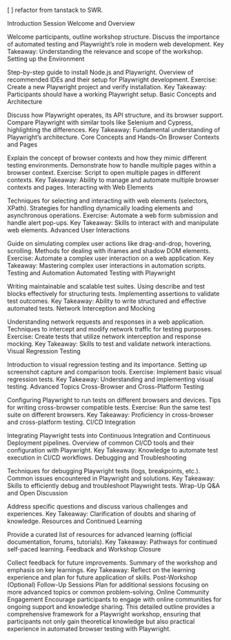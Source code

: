 [ ] refactor from tanstack to SWR.

Introduction Session
Welcome and Overview

Welcome participants, outline workshop structure.
Discuss the importance of automated testing and Playwright’s role in modern web development.
Key Takeaway: Understanding the relevance and scope of the workshop.
Setting up the Environment

Step-by-step guide to install Node.js and Playwright.
Overview of recommended IDEs and their setup for Playwright development.
Exercise: Create a new Playwright project and verify installation.
Key Takeaway: Participants should have a working Playwright setup.
Basic Concepts and Architecture

Discuss how Playwright operates, its API structure, and its browser support.
Compare Playwright with similar tools like Selenium and Cypress, highlighting the differences.
Key Takeaway: Fundamental understanding of Playwright’s architecture.
Core Concepts and Hands-On
Browser Contexts and Pages

Explain the concept of browser contexts and how they mimic different testing environments.
Demonstrate how to handle multiple pages within a browser context.
Exercise: Script to open multiple pages in different contexts.
Key Takeaway: Ability to manage and automate multiple browser contexts and pages.
Interacting with Web Elements

Techniques for selecting and interacting with web elements (selectors, XPath).
Strategies for handling dynamically loading elements and asynchronous operations.
Exercise: Automate a web form submission and handle alert pop-ups.
Key Takeaway: Skills to interact with and manipulate web elements.
Advanced User Interactions

Guide on simulating complex user actions like drag-and-drop, hovering, scrolling.
Methods for dealing with iframes and shadow DOM elements.
Exercise: Automate a complex user interaction on a web application.
Key Takeaway: Mastering complex user interactions in automation scripts.
Testing and Automation
Automated Testing with Playwright

Writing maintainable and scalable test suites.
Using describe and test blocks effectively for structuring tests.
Implementing assertions to validate test outcomes.
Key Takeaway: Ability to write structured and effective automated tests.
Network Interception and Mocking

Understanding network requests and responses in a web application.
Techniques to intercept and modify network traffic for testing purposes.
Exercise: Create tests that utilize network interception and response mocking.
Key Takeaway: Skills to test and validate network interactions.
Visual Regression Testing

Introduction to visual regression testing and its importance.
Setting up screenshot capture and comparison tools.
Exercise: Implement basic visual regression tests.
Key Takeaway: Understanding and implementing visual testing.
Advanced Topics
Cross-Browser and Cross-Platform Testing

Configuring Playwright to run tests on different browsers and devices.
Tips for writing cross-browser compatible tests.
Exercise: Run the same test suite on different browsers.
Key Takeaway: Proficiency in cross-browser and cross-platform testing.
CI/CD Integration

Integrating Playwright tests into Continuous Integration and Continuous Deployment pipelines.
Overview of common CI/CD tools and their configuration with Playwright.
Key Takeaway: Knowledge to automate test execution in CI/CD workflows.
Debugging and Troubleshooting

Techniques for debugging Playwright tests (logs, breakpoints, etc.).
Common issues encountered in Playwright and solutions.
Key Takeaway: Skills to efficiently debug and troubleshoot Playwright tests.
Wrap-Up
Q&A and Open Discussion

Address specific questions and discuss various challenges and experiences.
Key Takeaway: Clarification of doubts and sharing of knowledge.
Resources and Continued Learning

Provide a curated list of resources for advanced learning (official documentation, forums, tutorials).
Key Takeaway: Pathways for continued self-paced learning.
Feedback and Workshop Closure

Collect feedback for future improvements.
Summary of the workshop and emphasis on key learnings.
Key Takeaway: Reflect on the learning experience and plan for future application of skills.
Post-Workshop (Optional)
Follow-Up Sessions
Plan for additional sessions focusing on more advanced topics or common problem-solving.
Online Community Engagement
Encourage participants to engage with online communities for ongoing support and knowledge sharing.
This detailed outline provides a comprehensive framework for a Playwright workshop, ensuring that participants not only gain theoretical knowledge but also practical experience in automated browser testing with Playwright.
